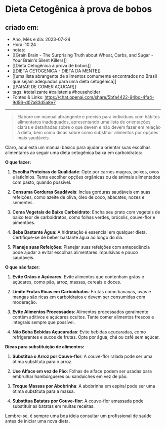 # Dieta Cetogênica à prova de bobos

## criado em: 
-  Ano, Mês e dia: 2023-07-24
- Hora: 10:24
- notas: 
- [[Grain Brain - The Surprising Truth about Wheat, Carbs, and Sugar - Your Brain's Silent Killers]]
- [[Dieta Cetogênica à prova de bobos]]
- [[DIETA CETOGENICA - DIETA DA MENTE]]
- [[uma lista abrangente de alimentos comumente encontrados no Brasil que sejam adequados para uma dieta cetogênica]]
- [[PARAR DE COMER AÇUCAR]]
- tags: #totalizante #calistenia #householder 
- Fontes & Links: https://chat.openai.com/share/5bfa4422-94bd-4fa4-9d56-d07a83d5a8e7
---
>Elabore um manual abrangente e preciso para indivíduos com hábitos alimentares inadequados, apresentando uma lista de orientações claras e detalhadas sobre o que devem e não devem fazer em relação à dieta, bem como dicas sobre como substituir alimentos por opções mais saudáveis.

Claro, aqui está um manual básico para ajudar a orientar suas escolhas alimentares ao seguir uma dieta cetogênica baixa em carboidratos:

**O que fazer:**

1. **Escolha Proteínas de Qualidade**: Opte por carnes magras, peixes, ovos e laticínios. Tente escolher opções orgânicas ou de animais alimentados com pasto, quando possível.

2. **Consuma Gorduras Saudáveis**: Inclua gorduras saudáveis em suas refeições, como azeite de oliva, óleo de coco, abacates, nozes e sementes.

3. **Coma Vegetais de Baixo Carboidrato**: Encha seu prato com vegetais de baixo teor de carboidratos, como folhas verdes, brócolis, couve-flor e pimentões.

4. **Beba Bastante Água**: A hidratação é essencial em qualquer dieta. Certifique-se de beber bastante água ao longo do dia.

5. **Planeje suas Refeições**: Planejar suas refeições com antecedência pode ajudar a evitar escolhas alimentares impulsivas e pouco saudáveis.

**O que não fazer:**

1. **Evite Grãos e Açúcares**: Evite alimentos que contenham grãos e açúcares, como pão, arroz, massas, cereais e doces.

2. **Limite Frutas Ricas em Carboidratos**: Frutas como bananas, uvas e mangas são ricas em carboidratos e devem ser consumidas com moderação.

3. **Evite Alimentos Processados**: Alimentos processados geralmente contêm aditivos e açúcares ocultos. Tente comer alimentos frescos e integrais sempre que possível.

4. **Não Beba Bebidas Açucaradas**: Evite bebidas açucaradas, como refrigerantes e sucos de frutas. Opte por água, chá ou café sem açúcar.

**Dicas para substituição de alimentos:**

1. **Substitua o Arroz por Couve-flor**: A couve-flor ralada pode ser uma ótima substituta para o arroz.

2. **Use Alface em vez de Pão**: Folhas de alface podem ser usadas para embrulhar hambúrgueres ou sanduíches em vez de pão.

3. **Troque Massas por Abobrinha**: A abobrinha em espiral pode ser uma ótima substituta para a massa.

4. **Substitua Batatas por Couve-flor**: A couve-flor amassada pode substituir as batatas em muitas receitas.

Lembre-se, é sempre uma boa ideia consultar um profissional de saúde antes de iniciar uma nova dieta.